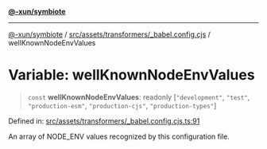 [**@-xun/symbiote**](../../../../../README.md)

***

[@-xun/symbiote](../../../../../README.md) / [src/assets/transformers/\_babel.config.cjs](../README.md) / wellKnownNodeEnvValues

# Variable: wellKnownNodeEnvValues

> `const` **wellKnownNodeEnvValues**: readonly \[`"development"`, `"test"`, `"production-esm"`, `"production-cjs"`, `"production-types"`\]

Defined in: [src/assets/transformers/\_babel.config.cjs.ts:91](https://github.com/Xunnamius/symbiote/blob/e90857acb3d261d6e9bd248ab0e38c7f0e05d449/src/assets/transformers/_babel.config.cjs.ts#L91)

An array of NODE_ENV values recognized by this configuration file.
